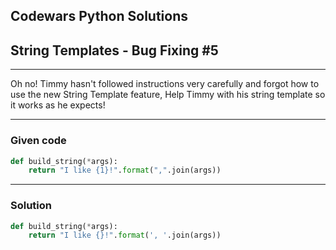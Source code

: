 
Codewars Python Solutions
---
## String Templates - Bug Fixing #5
---
Oh no! Timmy hasn't followed instructions very carefully and forgot how to use the new String Template feature, Help Timmy with his string template so it works as he expects!

---
### Given code
```python
def build_string(*args):
    return "I like {1}!".format(",".join(args))
```
---
### Solution
```python
def build_string(*args):
    return "I like {}!".format(', '.join(args))
```
